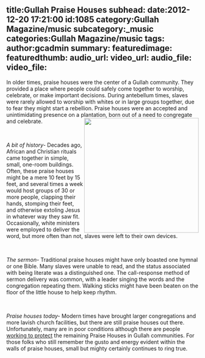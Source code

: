 title:Gullah Praise Houses
subhead:
date:2012-12-20 17:21:00
id:1085
category:Gullah Magazine/music
subcategory:_music
categories:Gullah Magazine/music
tags:
author:gcadmin
summary:
featuredimage:
featuredthumb:
audio_url:
video_url:
audio_file:
video_file:
---
<p>In older times, praise houses were the center of a Gullah community. They provided a place where people could safely come together to worship, celebrate, or make important decisions. During antebellum times, slaves were rarely allowed to worship with whites or in large groups together, due to fear they might start a rebellion. Praise houses were an accepted and unintimidating presence on a plantation, born out of a need to congregate and celebrate. <img style="float: right;" src="//bit.ly/12BnjR3" alt="" width="300" /></p><br/><p><em>A bit of history- </em>Decades ago, African and Christian rituals came together in simple, small, one-room buildings. Often, these praise houses might be a mere 10 feet by 15 feet, and several times a week would host groups of 30 or more people, clapping their hands, stomping their feet, and otherwise extoling Jesus in whatever way they saw fit. Occasionally, white ministers were employed to deliver the word, but more often than not, slaves were left to their own devices.</p><br/><p><em>The sermon- </em>Traditional praise houses might have only boasted one hymnal or one Bible. Many slaves were unable to read, and the status associated with being literate was a distinguished one. The call-response method of sermon delivery was common, with a leader singing the words and the congregation repeating them. Walking sticks might have been beaten on the floor of the little house to help keep rhythm. <em></em></p><br/><p><em>Praise houses today- </em>Modern times have brought larger congregations and more lavish church facilities, but there are still praise houses out there. Unfortunately, many are in poor conditions although there are people <a href="//bit.ly/SWtONx">working to protect</a> the remaining Praise Houses in Gullah communities. For those folks who still remember the gusto and energy evident within the walls of praise houses, small but mighty certainly continues to ring true.</p>